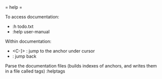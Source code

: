 = help =

To access documentation:
-  :h todo.txt
-  :help user-manual

Within documentation:
- <C-]> : jump to the anchor under cursor
- <C-o> : jump back

Parse the documentation files (builds indexes of anchors, and writes them in a file called tags)
:helptags
